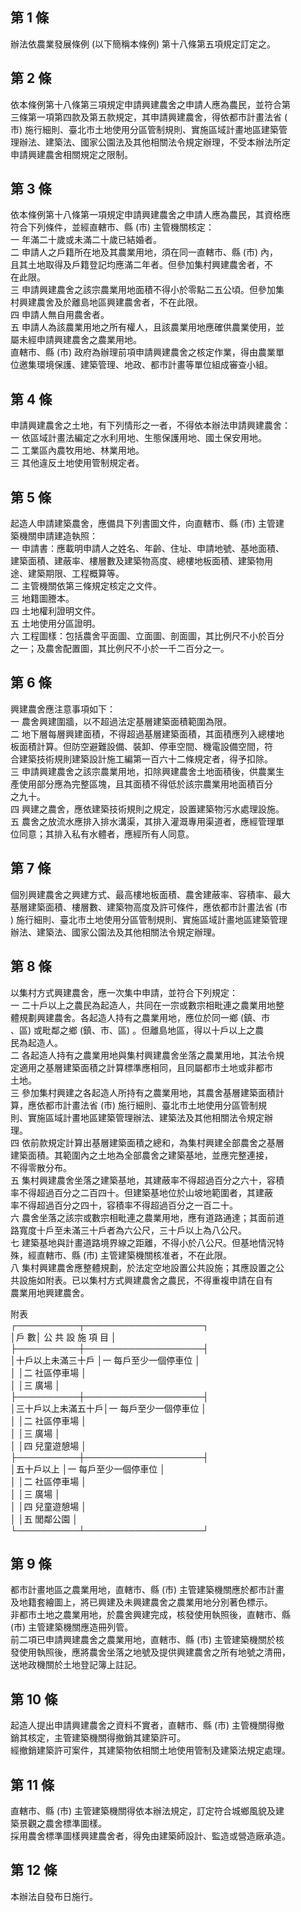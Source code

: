 第 1 條
-------
辦法依農業發展條例 (以下簡稱本條例) 第十八條第五項規定訂定之。

第 2 條
-------
依本條例第十八條第三項規定申請興建農舍之申請人應為農民，並符合第  
三條第一項第四款及第五款規定，其申請興建農舍，得依都市計畫法省 (  
市) 施行細則、臺北市土地使用分區管制規則、實施區域計畫地區建築管  
理辦法、建築法、國家公園法及其他相關法令規定辦理，不受本辦法所定  
申請興建農舍相關規定之限制。

第 3 條
-------
依本條例第十八條第一項規定申請興建農舍之申請人應為農民，其資格應  
符合下列條件，並經直轄市、縣 (市) 主管機關核定：  
一  年滿二十歲或未滿二十歲已結婚者。  
二  申請人之戶籍所在地及其農業用地，須在同一直轄市、縣 (市) 內，  
    且其土地取得及戶籍登記均應滿二年者。但參加集村興建農舍者，不  
    在此限。  
三  申請興建農舍之該宗農業用地面積不得小於零點二五公頃。但參加集  
    村興建農舍及於離島地區興建農舍者，不在此限。  
四  申請人無自用農舍者。  
五  申請人為該農業用地之所有權人，且該農業用地應確供農業使用，並  
    屬未經申請興建農舍之農業用地。  
直轄市、縣 (市) 政府為辦理前項申請興建農舍之核定作業，得由農業單  
位邀集環境保護、建築管理、地政、都市計畫等單位組成審查小組。

第 4 條
-------
申請興建農舍之土地，有下列情形之一者，不得依本辦法申請興建農舍：  
一  依區域計畫法編定之水利用地、生態保護用地、國土保安用地。  
二  工業區內農牧用地、林業用地。  
三  其他違反土地使用管制規定者。

第 5 條
-------
起造人申請建築農舍，應備具下列書圖文件，向直轄市、縣 (市) 主管建  
築機關申請建造執照：  
一  申請書：應載明申請人之姓名、年齡、住址、申請地號、基地面積、  
    建築面積、建蔽率、樓層數及建築物高度、總樓地板面積、建築物用  
    途、建築期限、工程概算等。  
二  主管機關依第三條規定核定之文件。  
三  地籍圖謄本。  
四  土地權利證明文件。  
五  土地使用分區證明。  
六  工程圖樣：包括農舍平面圖、立面圖、剖面圖，其比例尺不小於百分  
    之一；及農舍配置圖，其比例尺不小於一千二百分之一。

第 6 條
-------
興建農舍應注意事項如下：  
一  農舍興建圍牆，以不超過法定基層建築面積範圍為限。  
二  地下層每層興建面積，不得超過基層建築面積，其面積應列入總樓地  
    板面積計算。但防空避難設備、裝卸、停車空間、機電設備空間，符  
    合建築技術規則建築設計施工編第一百六十二條規定者，得予扣除。  
三  申請興建農舍之該宗農業用地，扣除興建農舍土地面積後，供農業生  
    產使用部分應為完整區塊，且其面積不得低於該宗農業用地面積百分  
    之九十。  
四  興建之農舍，應依建築技術規則之規定，設置建築物污水處理設施。  
五  農舍之放流水應排入排水溝渠，其排入灌溉專用渠道者，應經管理單  
    位同意；其排入私有水體者，應經所有人同意。

第 7 條
-------
個別興建農舍之興建方式、最高樓地板面積、農舍建蔽率、容積率、最大  
基層建築面積、樓層數、建築物高度及許可條件，應依都市計畫法省 (市  
) 施行細則、臺北市土地使用分區管制規則、實施區域計畫地區建築管理  
辦法、建築法、國家公園法及其他相關法令規定辦理。

第 8 條
-------
以集村方式興建農舍，應一次集中申請，並符合下列規定：  
一  二十戶以上之農民為起造人，共同在一宗或數宗相毗連之農業用地整  
    體規劃興建農舍。各起造人持有之農業用地，應位於同一鄉 (鎮、市  
    、區) 或毗鄰之鄉 (鎮、市、區) 。但離島地區，得以十戶以上之農  
    民為起造人。  
二  各起造人持有之農業用地與集村興建農舍坐落之農業用地，其法令規  
    定適用之基層建築面積之計算標準應相同，且同屬都市土地或非都市  
    土地。  
三  參加集村興建之各起造人所持有之農業用地，其農舍基層建築面積計  
    算，應依都市計畫法省 (市) 施行細則、臺北市土地使用分區管制規  
    則、實施區域計畫地區建築管理辦法、建築法及其他相關法令規定辦  
    理。  
四  依前款規定計算出基層建築面積之總和，為集村興建全部農舍之基層  
    建築面積。其範圍內之土地為全部農舍之建築基地，並應完整連接，  
    不得零散分布。  
五  集村興建農舍坐落之建築基地，其建蔽率不得超過百分之六十，容積  
    率不得超過百分之二百四十。但建築基地位於山坡地範圍者，其建蔽  
    率不得超過百分之四十，容積率不得超過百分之一百二十。  
六  農舍坐落之該宗或數宗相毗連之農業用地，應有道路通達；其面前道  
    路寬度十戶至未滿三十戶者為六公尺，三十戶以上為八公尺。  
七  建築基地與計畫道路境界線之距離，不得小於八公尺。但基地情況特  
    殊，經直轄市、縣 (市) 主管建築機關核准者，不在此限。  
八  集村興建農舍應整體規劃，於法定空地設置公共設施；其應設置之公  
    共設施如附表。已以集村方式興建農舍之農民，不得重複申請在自有  
    農業用地興建農舍。  
  
附表  
┌──────────┬───────────────────┐  
│戶                數│  公    共     設    施    項    目   │  
├──────────┼───────────────────┤  
│十戶以上未滿三十戶  │一  每戶至少一個停車位                │  
│                    │二  社區停車場                        │  
│                    │三  廣場                              │  
├──────────┼───────────────────┤  
│三十戶以上未滿五十戶│一  每戶至少一個停車位                │  
│                    │二  社區停車場                        │  
│                    │三  廣場                              │  
│                    │四  兒童遊憩場                        │  
├──────────┼───────────────────┤  
│五十戶以上          │一  每戶至少一個停車位                │  
│                    │二  社區停車場                        │  
│                    │三  廣場                              │  
│                    │四  兒童遊憩場                        │  
│                    │五  閭鄰公園                          │  
└──────────┴───────────────────┘

第 9 條
-------
都市計畫地區之農業用地，直轄市、縣 (市) 主管建築機關應於都市計畫  
及地籍套繪圖上，將已興建及未興建農舍之農業用地分別著色標示。  
非都市土地之農業用地，於農舍興建完成，核發使用執照後，直轄市、縣  
 (市) 主管建築機關應造冊列管。  
前二項已申請興建農舍之農業用地，直轄市、縣 (市) 主管建築機關於核  
發使用執照後，應將農舍坐落之地號及提供興建農舍之所有地號之清冊，  
送地政機關於土地登記簿上註記。

第 10 條
--------
起造人提出申請興建農舍之資料不實者，直轄市、縣 (市) 主管機關得撤  
銷其核定，主管建築機關得撤銷其建築許可。  
經撤銷建築許可案件，其建築物依相關土地使用管制及建築法規定處理。

第 11 條
--------
直轄市、縣 (市) 主管建築機關得依本辦法規定，訂定符合城鄉風貌及建  
築景觀之農舍標準圖樣。  
採用農舍標準圖樣興建農舍者，得免由建築師設計、監造或營造廠承造。

第 12 條
--------
本辦法自發布日施行。

